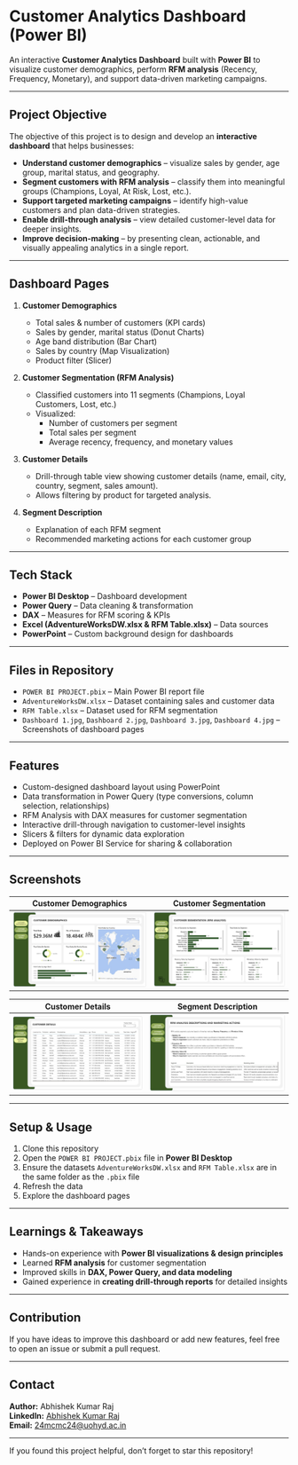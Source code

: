 # Customer Analytics Dashboard (Power BI)

An interactive **Customer Analytics Dashboard** built with **Power BI** to visualize customer demographics, perform **RFM analysis** (Recency, Frequency, Monetary), and support data-driven marketing campaigns.  

---

## Project Objective

The objective of this project is to design and develop an **interactive dashboard** that helps businesses:

- **Understand customer demographics** – visualize sales by gender, age group, marital status, and geography.  
- **Segment customers with RFM analysis** – classify them into meaningful groups (Champions, Loyal, At Risk, Lost, etc.).  
- **Support targeted marketing campaigns** – identify high-value customers and plan data-driven strategies.  
- **Enable drill-through analysis** – view detailed customer-level data for deeper insights.  
- **Improve decision-making** – by presenting clean, actionable, and visually appealing analytics in a single report.  

---

## Dashboard Pages

1. **Customer Demographics**  
   - Total sales & number of customers (KPI cards)  
   - Sales by gender, marital status (Donut Charts)  
   - Age band distribution (Bar Chart)  
   - Sales by country (Map Visualization)  
   - Product filter (Slicer)  

2. **Customer Segmentation (RFM Analysis)**  
   - Classified customers into 11 segments (Champions, Loyal Customers, Lost, etc.)  
   - Visualized:
     - Number of customers per segment
     - Total sales per segment
     - Average recency, frequency, and monetary values  

3. **Customer Details**  
   - Drill-through table view showing customer details (name, email, city, country, segment, sales amount).  
   - Allows filtering by product for targeted analysis.  

4. **Segment Description**  
   - Explanation of each RFM segment  
   - Recommended marketing actions for each customer group  

---

## Tech Stack

- **Power BI Desktop** – Dashboard development  
- **Power Query** – Data cleaning & transformation  
- **DAX** – Measures for RFM scoring & KPIs  
- **Excel (AdventureWorksDW.xlsx & RFM Table.xlsx)** – Data sources  
- **PowerPoint** – Custom background design for dashboards  

---

## Files in Repository

- `POWER BI PROJECT.pbix` – Main Power BI report file  
- `AdventureWorksDW.xlsx` – Dataset containing sales and customer data  
- `RFM Table.xlsx` – Dataset used for RFM segmentation  
- `Dashboard 1.jpg`, `Dashboard 2.jpg`, `Dashboard 3.jpg`, `Dashboard 4.jpg` – Screenshots of dashboard pages  

---

## Features

- Custom-designed dashboard layout using PowerPoint  
- Data transformation in Power Query (type conversions, column selection, relationships)  
- RFM Analysis with DAX measures for customer segmentation  
- Interactive drill-through navigation to customer-level insights  
- Slicers & filters for dynamic data exploration  
- Deployed on Power BI Service for sharing & collaboration  

---

## Screenshots

| Customer Demographics | Customer Segmentation |
|----------------------|---------------------|
| ![Dashboard 1](./Dashboard%201.jpg) | ![Dashboard 2](./Dashboard%202.jpg) |

| Customer Details | Segment Description |
|-----------------|-------------------|
| ![Dashboard 3](./Dashboard%203.jpg) | ![Dashboard 4](./Dashboard%204.jpg) |

---

## Setup & Usage

1. Clone this repository  
2. Open the `POWER BI PROJECT.pbix` file in **Power BI Desktop**  
3. Ensure the datasets `AdventureWorksDW.xlsx` and `RFM Table.xlsx` are in the same folder as the `.pbix` file  
4. Refresh the data  
5. Explore the dashboard pages  

---

## Learnings & Takeaways

- Hands-on experience with **Power BI visualizations & design principles**  
- Learned **RFM analysis** for customer segmentation  
- Improved skills in **DAX, Power Query, and data modeling**  
- Gained experience in **creating drill-through reports** for detailed insights  

---

## Contribution

If you have ideas to improve this dashboard or add new features, feel free to open an issue or submit a pull request.

---

## Contact

**Author:** Abhishek Kumar Raj  
**LinkedIn:** [Abhishek Kumar Raj](https://www.linkedin.com/in/abhishek-kumar-raj-507a67349/)  
**Email:** 24mcmc24@uohyd.ac.in  

---

If you found this project helpful, don’t forget to star this repository!
